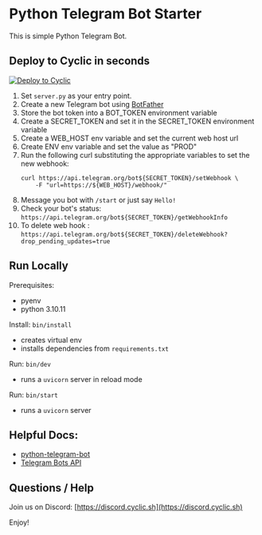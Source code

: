 # Python Telegram Bot Starter

This is simple Python Telegram Bot.


## Deploy to Cyclic in seconds 

[![Deploy to Cyclic](https://deploy.cyclic.app/button.svg)](https://deploy.cyclic.app/)

1) Set `server.py` as your entry point.
1) Create a new Telegram bot using [BotFather](https://t.me/botfather)
1) Store the bot token into a BOT_TOKEN environment variable
1) Create a SECRET_TOKEN and set it in the SECRET_TOKEN environment variable
1) Create a WEB_HOST env variable and set the current web host url
1) Create ENV env variable and set the value as "PROD"
1) Run the following curl substituting the appropriate variables to set the new webhook:
    ```
    curl https://api.telegram.org/bot${SECRET_TOKEN}/setWebhook \
        -F "url=https://${WEB_HOST}/webhook/"
    ```
1) Message you bot with `/start` or just say `Hello!`
1) Check your bot's status: `https://api.telegram.org/bot${SECRET_TOKEN}/getWebhookInfo`
1) To delete web hook : `https://api.telegram.org/bot${SECRET_TOKEN}/deleteWebhook?drop_pending_updates=true`

## Run Locally

Prerequisites:
- pyenv
- python 3.10.11

Install: `bin/install`
- creates virtual env
- installs dependencies from `requirements.txt`

Run: `bin/dev`
- runs a `uvicorn` server in reload mode

Run: `bin/start`
- runs a `uvicorn` server


## Helpful Docs:
- [python-telegram-bot](https://docs.python-telegram-bot.org/en/stable/index.html)
- [Telegram Bots API](https://core.telegram.org/bots/api)


## Questions / Help

Join us on Discord: [https://discord.cyclic.sh](https://discord.cyclic.sh)

Enjoy!
